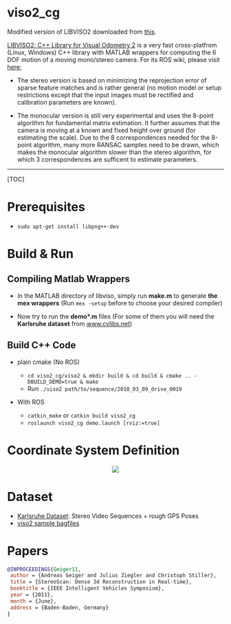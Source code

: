 # viso2_cg

Modified version of LIBVISO2 downloaded from [this](http://www.cvlibs.net/downloads/libviso2.zip).

[LIBVISO2: C++ Library for Visual Odometry 2](http://www.cvlibs.net/software/libviso/) is a very fast cross-platfrom (Linux, Windows) C++ library with MATLAB wrappers for computing the 6 DOF motion of a moving mono/stereo camera. For its ROS wiki, please visit [here](http://www.ros.org/wiki/viso2); 

* The stereo version is based on minimizing the reprojection error of sparse feature matches and is rather general (no motion model or setup restrictions except that the input images must be rectified and calibration parameters are known).   
  
* The monocular version is still very experimental and uses the 8-point algorithm for fundamental matrix estimation. It further assumes that the camera is moving at a known and fixed height over ground (for estimating the scale). Due to the 8 correspondences needed for the 8-point algorithm, many more RANSAC samples need to be drawn, which makes the monocular algorithm slower than the stereo algorithm, for which 3 correspondences are sufficent to estimate parameters.

-----

[TOC]

# Prerequisites

* `sudo apt-get install libpng++-dev`

# Build & Run

## Compiling Matlab Wrappers

* In the MATLAB directory of libviso, simply run **make.m** to generate **the mex wrappers** (Run `mex -setup` before to choose your desired compiler)

* Now try to run the **demo\*.m** files (For some of them you will need the **Karlsruhe dataset** from www.cvlibs.net)

## Build C++ Code

* plain cmake (No ROS)
  - `cd viso2_cg/viso2 & mkdir build & cd build & cmake .. -DBUILD_DEMO=true & make`
  - Run `./viso2 path/to/sequence/2010_03_09_drive_0019`

* With ROS
  - `catkin_make` or `catkin build viso2_cg`
  - `roslaunch viso2_cg demo.launch [rviz:=true]`

# Coordinate System Definition

<div align=center>
  <img src="http://www.cvlibs.net/software/libviso/coordinates.jpg">
</div>

# Dataset

* [Karlsruhe Dataset](http://www.cvlibs.net/datasets/karlsruhe_sequences/): Stereo Video Sequences + rough GPS Poses
* [viso2 sample bagfiles](http://srv.uib.es/public/viso2_ros/sample_bagfiles/)

# Papers

```bibtex
@INPROCEEDINGS{Geiger11,
 author = {Andreas Geiger and Julius Ziegler and Christoph Stiller},
 title = {StereoScan: Dense 3d Reconstruction in Real-time},
 booktitle = {IEEE Intelligent Vehicles Symposium},
 year = {2011},
 month = {June},
 address = {Baden-Baden, Germany}
}
```
